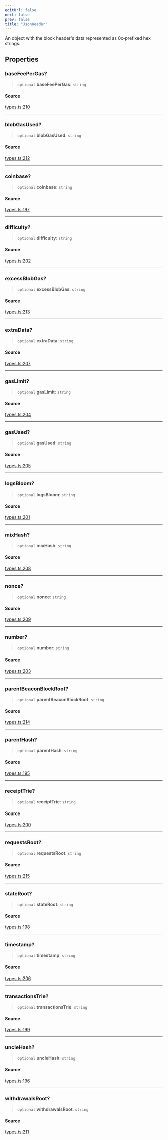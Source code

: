 ```yaml
---
editUrl: false
next: false
prev: false
title: "JsonHeader"
---
```


An object with the block header's data represented as 0x-prefixed hex strings.

## Properties

### baseFeePerGas?

> `optional` **baseFeePerGas**: `string`

#### Source

[types.ts:210](https://github.com/evmts/tevm-monorepo/blob/main/packages/block/src/types.ts#L210)

***

### blobGasUsed?

> `optional` **blobGasUsed**: `string`

#### Source

[types.ts:212](https://github.com/evmts/tevm-monorepo/blob/main/packages/block/src/types.ts#L212)

***

### coinbase?

> `optional` **coinbase**: `string`

#### Source

[types.ts:197](https://github.com/evmts/tevm-monorepo/blob/main/packages/block/src/types.ts#L197)

***

### difficulty?

> `optional` **difficulty**: `string`

#### Source

[types.ts:202](https://github.com/evmts/tevm-monorepo/blob/main/packages/block/src/types.ts#L202)

***

### excessBlobGas?

> `optional` **excessBlobGas**: `string`

#### Source

[types.ts:213](https://github.com/evmts/tevm-monorepo/blob/main/packages/block/src/types.ts#L213)

***

### extraData?

> `optional` **extraData**: `string`

#### Source

[types.ts:207](https://github.com/evmts/tevm-monorepo/blob/main/packages/block/src/types.ts#L207)

***

### gasLimit?

> `optional` **gasLimit**: `string`

#### Source

[types.ts:204](https://github.com/evmts/tevm-monorepo/blob/main/packages/block/src/types.ts#L204)

***

### gasUsed?

> `optional` **gasUsed**: `string`

#### Source

[types.ts:205](https://github.com/evmts/tevm-monorepo/blob/main/packages/block/src/types.ts#L205)

***

### logsBloom?

> `optional` **logsBloom**: `string`

#### Source

[types.ts:201](https://github.com/evmts/tevm-monorepo/blob/main/packages/block/src/types.ts#L201)

***

### mixHash?

> `optional` **mixHash**: `string`

#### Source

[types.ts:208](https://github.com/evmts/tevm-monorepo/blob/main/packages/block/src/types.ts#L208)

***

### nonce?

> `optional` **nonce**: `string`

#### Source

[types.ts:209](https://github.com/evmts/tevm-monorepo/blob/main/packages/block/src/types.ts#L209)

***

### number?

> `optional` **number**: `string`

#### Source

[types.ts:203](https://github.com/evmts/tevm-monorepo/blob/main/packages/block/src/types.ts#L203)

***

### parentBeaconBlockRoot?

> `optional` **parentBeaconBlockRoot**: `string`

#### Source

[types.ts:214](https://github.com/evmts/tevm-monorepo/blob/main/packages/block/src/types.ts#L214)

***

### parentHash?

> `optional` **parentHash**: `string`

#### Source

[types.ts:195](https://github.com/evmts/tevm-monorepo/blob/main/packages/block/src/types.ts#L195)

***

### receiptTrie?

> `optional` **receiptTrie**: `string`

#### Source

[types.ts:200](https://github.com/evmts/tevm-monorepo/blob/main/packages/block/src/types.ts#L200)

***

### requestsRoot?

> `optional` **requestsRoot**: `string`

#### Source

[types.ts:215](https://github.com/evmts/tevm-monorepo/blob/main/packages/block/src/types.ts#L215)

***

### stateRoot?

> `optional` **stateRoot**: `string`

#### Source

[types.ts:198](https://github.com/evmts/tevm-monorepo/blob/main/packages/block/src/types.ts#L198)

***

### timestamp?

> `optional` **timestamp**: `string`

#### Source

[types.ts:206](https://github.com/evmts/tevm-monorepo/blob/main/packages/block/src/types.ts#L206)

***

### transactionsTrie?

> `optional` **transactionsTrie**: `string`

#### Source

[types.ts:199](https://github.com/evmts/tevm-monorepo/blob/main/packages/block/src/types.ts#L199)

***

### uncleHash?

> `optional` **uncleHash**: `string`

#### Source

[types.ts:196](https://github.com/evmts/tevm-monorepo/blob/main/packages/block/src/types.ts#L196)

***

### withdrawalsRoot?

> `optional` **withdrawalsRoot**: `string`

#### Source

[types.ts:211](https://github.com/evmts/tevm-monorepo/blob/main/packages/block/src/types.ts#L211)
